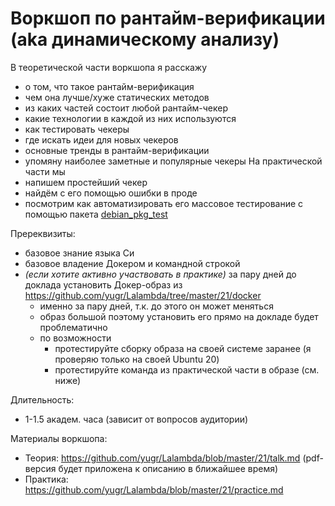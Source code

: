 # Воркшоп по рантайм-верификации (aka динамическому анализу)

В теоретической части воркшопа я расскажу
  * о том, что такое рантайм-верификация
  * чем она лучше/хуже статических методов
  * из каких частей состоит любой рантайм-чекер
  * какие технологии в каждой из них используются
  * как тестировать чекеры
  * где искать идеи для новых чекеров
  * основные тренды в рантайм-верификации
  * упомяну наиболее заметные и популярные чекеры
На практической части мы
  * напишем простейший чекер
  * найдём с его помощью ошибки в проде
  * посмотрим как автоматизировать его массовое тестирование с помощью пакета [debian_pkg_test](https://github.com/yugr/debian_pkg_test)

Пререквизиты:
  * базовое знание языка Си
  * базовое владение Докером и командной строкой
  * _(если хотите активно участвовать в практике)_ за пару дней до доклада установить Докер-образ из https://github.com/yugr/Lalambda/tree/master/21/docker
    * именно за пару дней, т.к. до этого он может меняться
    * образ большой поэтому установить его прямо на докладе будет проблематично
    * по возможности
      * протестируйте сборку образа на своей системе заранее (я проверяю только на своей Ubuntu 20)
      * протестируйте команда из практической части в образе (см. ниже)

Длительность:
  * 1-1.5 академ. часа (зависит от вопросов аудитории)

Материалы воркшопа:
  * Теория: https://github.com/yugr/Lalambda/blob/master/21/talk.md (pdf-версия будет приложена к описанию в ближайшее время)
  * Практика: https://github.com/yugr/Lalambda/blob/master/21/practice.md

